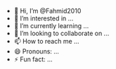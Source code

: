 - 👋 Hi, I’m @Fahmid2010
- 👀 I’m interested in ...
- 🌱 I’m currently learning ...
- 💞️ I’m looking to collaborate on ...
- 📫 How to reach me ...
- 😄 Pronouns: ...
- ⚡ Fun fact: ...

<!---
Fahmid2010/Fahmid2010 is a ✨ special ✨ repository because its `README.md` (this file) appears on your GitHub profile.
You can click the Preview link to take a look at your changes.
--
